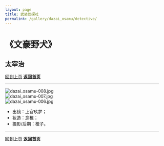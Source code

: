 ```yaml
---
layout: page
title: 武装侦探社
permalink: /gallery/dazai_osamu/detective/
---
```


<haed>
    <link rel="stylesheet" href="/css/gallery.css">
</haed>

# 《文豪野犬》

## 太宰治

[回到上页](../)
[**返回首页**](/)

---

<div class="gallery-container portrait">
    <div class="gallery-item portrait">
        <picture>
            <source srcset="https://image.jumern.com/cosplay/dazai_osamu/detective/dazai_osamu-008.avif" type="image/avif">
            <source srcset="https://image.jumern.com/cosplay/dazai_osamu/detective/dazai_osamu-008.webp" type="image/webp">
            <img src="https://image.jumern.com/cosplay/dazai_osamu/detective/dazai_osamu-008.jpg" alt="dazai_osamu-008.jpg" loading="lazy">
        </picture>
    </div>
    <div class="gallery-item portrait">
        <picture>
            <source srcset="https://image.jumern.com/cosplay/dazai_osamu/detective/dazai_osamu-007.avif" type="image/avif">
            <source srcset="https://image.jumern.com/cosplay/dazai_osamu/detective/dazai_osamu-007.webp" type="image/webp">
            <img src="https://image.jumern.com/cosplay/dazai_osamu/detective/dazai_osamu-007.jpg" alt="dazai_osamu-007.jpg" loading="lazy">
        </picture>
    </div>
    <div class="gallery-item portrait">
        <picture>
            <source srcset="https://image.jumern.com/cosplay/dazai_osamu/detective/dazai_osamu-006.avif" type="image/avif">
            <source srcset="https://image.jumern.com/cosplay/dazai_osamu/detective/dazai_osamu-006.webp" type="image/webp">
            <img src="https://image.jumern.com/cosplay/dazai_osamu/detective/dazai_osamu-006.jpg" alt="dazai_osamu-006.jpg" loading="lazy">
        </picture>
    </div>
</div>

- 出镜：上官玖梦；
- 妆造：念稚；
- 摄影/后期：橙子。

---

[回到上页](../)
[**返回首页**](/)
